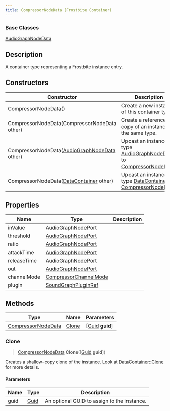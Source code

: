 ```yaml
---
title: CompressorNodeData (Frostbite Container)
---
```

### Base Classes

[AudioGraphNodeData](AudioGraphNodeData)

## Description

A container type representing a Frostbite instance entry.

## Constructors

| Constructor                                                                   | Description                                                                                                                 |
| ----------------------------------------------------------------------------- | --------------------------------------------------------------------------------------------------------------------------- |
| CompressorNodeData()                                                          | Create a new instance of this container type.                                                                               |
| CompressorNodeData(CompressorNodeData other)                                  | Create a reference copy of an instance of the same type.                                                                    |
| CompressorNodeData([AudioGraphNodeData](AudioGraphNodeData) other)            | Upcast an instance of type [AudioGraphNodeData](AudioGraphNodeData) to [CompressorNodeData](CompressorNodeData).            |
| CompressorNodeData([DataContainer](/vext/ref/cls/shr/datacontainer) other) | Upcast an instance of type [DataContainer](/vext/ref/cls/shr/datacontainer) to [CompressorNodeData](CompressorNodeData). |

## Properties

| Name        | Type                                           | Description |
| ----------- | ---------------------------------------------- | ----------- |
| inValue     | [AudioGraphNodePort](AudioGraphNodePort)       |             |
| threshold   | [AudioGraphNodePort](AudioGraphNodePort)       |             |
| ratio       | [AudioGraphNodePort](AudioGraphNodePort)       |             |
| attackTime  | [AudioGraphNodePort](AudioGraphNodePort)       |             |
| releaseTime | [AudioGraphNodePort](AudioGraphNodePort)       |             |
| out         | [AudioGraphNodePort](AudioGraphNodePort)       |             |
| channelMode | [CompressorChannelMode](CompressorChannelMode) |             |
| plugin      | [SoundGraphPluginRef](SoundGraphPluginRef)     |             |

## Methods

| Type                                     | Name            | Parameters                                     |
| ---------------------------------------- | --------------- | ---------------------------------------------- |
| [CompressorNodeData](CompressorNodeData) | [Clone](#clone) | \[[Guid](/vext/ref/cls/shr/guid) **guid**\] |

### Clone

> [CompressorNodeData](CompressorNodeData) **Clone**(\[[Guid](/vext/ref/cls/shr/guid) **guid**\])

Creates a shallow-copy clone of the instance. Look at [DataContainer::Clone](/vext/ref/cls/shr/datacontainer#clone) for more details.

#### Parameters

| Name | Type         | Description                                 |
| ---- | ------------ | ------------------------------------------- |
| guid | [Guid](Guid) | An optional GUID to assign to the instance. |
